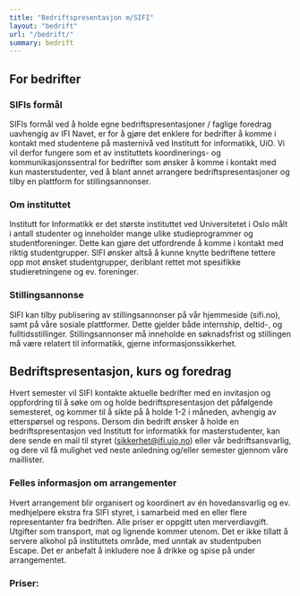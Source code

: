 ```yaml
---
title: "Bedriftspresentasjon m/SIFI"
layout: "bedrift"
url: "/bedrift/"
summary: bedrift
---
```


## For bedrifter 
### SIFIs formål
SIFIs formål ved å holde egne bedriftspresentasjoner / faglige foredrag uavhengig av IFI Navet, er for å gjøre det enklere for bedrifter å komme i kontakt med studentene på masternivå ved Institutt for informatikk, UiO. Vi vil derfor fungere som et av instituttets koordinerings- og kommunikasjonssentral for bedrifter som ønsker å komme i kontakt med kun masterstudenter, ved å blant annet arrangere bedriftspresentasjoner og tilby en plattform for stillingsannonser.

### Om instituttet
Institutt for Informatikk er det største instituttet ved Universitetet i Oslo målt i antall studenter og inneholder mange ulike studieprogrammer og studentforeninger. Dette kan gjøre det utfordrende å komme i kontakt med riktig studentgrupper. SIFI ønsker altså å kunne knytte bedriftene tettere opp mot ønsket studentgrupper, deriblant rettet mot spesifikke studieretningene og ev. foreninger.

### Stillingsannonse
SIFI kan tilby publisering av stillingsannonser på vår hjemmeside (sifi.no), samt på våre sosiale plattformer. Dette gjelder både internship, deltid-, og fulltidsstillinger. Stillingsannonser må inneholde en søknadsfrist og stillingen må være relatert til informatikk, gjerne informasjonssikkerhet. 


## Bedriftspresentasjon, kurs og foredrag
Hvert semester vil SIFI kontakte aktuelle bedrifter med en invitasjon og oppfordring til å søke om og holde bedriftspresentasjon det påfølgende semesteret, og kommer til å sikte på å holde 1-2 i måneden, avhengig av etterspørsel og respons.
Dersom din bedrift ønsker å holde en bedriftspresentasjon ved Institutt for informatikk for masterstudenter, kan dere sende en mail til styret (sikkerhet@ifi.uio.no) eller vår bedriftsansvarlig, og dere vil få mulighet ved neste anledning og/eller semester gjennom våre maillister.

### Felles informasjon om arrangementer
Hvert arrangement blir organisert og koordinert av én hovedansvarlig og ev. medhjelpere ekstra fra SIFI styret, i samarbeid med en eller flere representanter fra bedriften.
Alle priser er oppgitt uten merverdiavgift. Utgifter som transport, mat og lignende kommer utenom.
Det er ikke tillatt å servere alkohol på instituttets område, med unntak av studentpuben Escape.
Det er anbefalt å inkludere noe å drikke og spise på under arrangementet.

### Priser:
